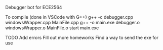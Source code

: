 Debugger bot for ECE2564

To compile (done in VSCode with G++)
g++ -c debugger.cpp windowsWrapper.cpp MainFile.cpp
g++ -o main.exe debugger.o windowsWrapper.o MainFile.o
start main.exe

TODO
Add errors
Fill out more homeworks
Find a way to send the exe for use
